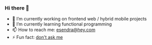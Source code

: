 ### Hi there 👋
- 🔭 I’m currently working on frontend web / hybrid mobile projects
- 🌱 I’m currently learning functional programming
- 📫 How to reach me: esendra@hey.com
- ⚡ Fun fact: [don't ask me](https://www.google.com/search?hl=en&q=i%27m+feeling+curious)
